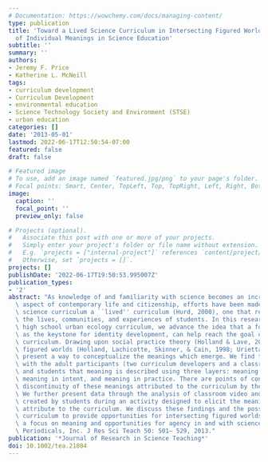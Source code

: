 ```yaml
---
# Documentation: https://wowchemy.com/docs/managing-content/
type: publication
title: 'Toward a Lived Science Curriculum in Intersecting Figured Worlds: An Exploration
  of Individual Meanings in Science Education'
subtitle: ''
summary: ''
authors:
- Jeremy F. Price
- Katherine L. McNeill
tags:
- curriculum development
- Curriculum Development
- environmental education
- Science Technology Society and Environment (STSE)
- urban education
categories: []
date: '2013-05-01'
lastmod: 2022-06-17T12:50:54-07:00
featured: false
draft: false

# Featured image
# To use, add an image named `featured.jpg/png` to your page's folder.
# Focal points: Smart, Center, TopLeft, Top, TopRight, Left, Right, BottomLeft, Bottom, BottomRight.
image:
  caption: ''
  focal_point: ''
  preview_only: false

# Projects (optional).
#   Associate this post with one or more of your projects.
#   Simply enter your project's folder or file name without extension.
#   E.g. `projects = ["internal-project"]` references `content/project/deep-learning/index.md`.
#   Otherwise, set `projects = []`.
projects: []
publishDate: '2022-06-17T19:50:53.995007Z'
publication_types:
- '2'
abstract: "As knowledge of and familiarity with science becomes an increasingly important\
  \ aspect of contemporary life and citizenship, efforts have been made to make the\
  \ science curriculum a ``lived'' curriculum (Hurd, 2000), one that reaches out to\
  \ the lives, communities, and experiences of students. In this research around a\
  \ high school urban ecology curriculum, we advance the idea that a focus on meaning,\
  \ as the keystone for identity development, can help reach the goal of a lived science\
  \ curriculum. Drawing upon social practice theory (Holland & Lave, 2001, 2009) and\
  \ figured worlds (Holland, Lachicotte, Skinner, & Cain, 1998; Urietta, 2007), we\
  \ present a way to conceptualize the meanings which emerge. We find through interviews\
  \ with the adult participants (two curriculum developers and a classroom teacher)\
  \ and students that meaning is described using three layers: meaning in person,\
  \ meaning in intent, and meaning in practice. There are points of continuity and\
  \ discontinuity of these meanings attributed to the curriculum by the adult participants.\
  \ We further present data through the analysis of classroom video and artifacts\
  \ created by students during an activity designed to elicit the meanings that students\
  \ attribute to the curriculum. We discuss these findings and the possibilities for\
  \ curriculum to provide opportunities for intersecting figured worlds which provide\
  \ a focus on meaning and opportunities for agency in and with science. © 2013 Wiley\
  \ Periodicals, Inc. J Res Sci Teach 50: 501– 529, 2013."
publication: '*Journal of Research in Science Teaching*'
doi: 10.1002/tea.21084
---
```

